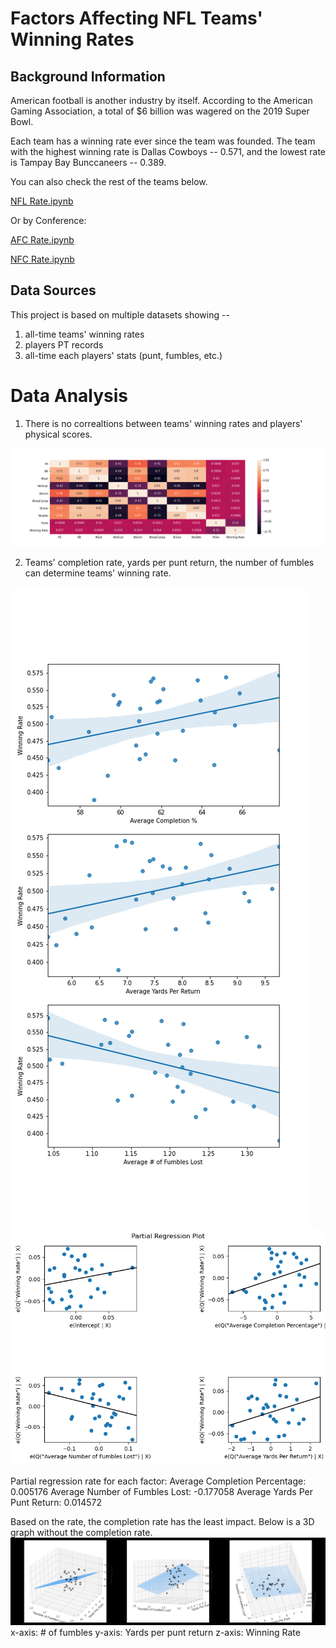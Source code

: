 # Factors Affecting NFL Teams' Winning Rates

## Background Information

American football is another industry by itself. According to the American Gaming Association, a total of $6 billion was wagered on the 2019 Super Bowl.

Each team has a winning rate ever since the team was founded. The team with the highest winning rate is Dallas Cowboys -- 0.571, and the lowest rate is Tampay Bay Bunccaneers -- 0.389. 

You can also check the rest of the teams below.


[NFL Rate.ipynb](https://github.com/gratefullee/NFL_WinningRate/blob/main/img/NFL_WinningRate.png)

Or by Conference:


[AFC Rate.ipynb](https://github.com/gratefullee/NFL_WinningRate/blob/main/img/AFC_WinningRate.png)

[NFC Rate.ipynb](https://github.com/gratefullee/NFL_WinningRate/blob/main/img/NFC_WinningRate.png)


## Data Sources
This project is based on multiple datasets showing -- 
1) all-time teams' winning rates
2) players PT records
3) all-time each players' stats (punt, fumbles, etc.)


# Data Analysis

1. There is no correaltions between teams' winning rates and players' physical scores. 

![correlations](/img/PTCorr.png)

2. Teams' completion rate, yards per punt return, the number of fumbles can determine teams' winning rate.

![SingleFactor](/img/SingleFeature.png)
![PartialRegression](/img/PartialRegression.png)

Partial regression rate for each factor: 
Average Completion Percentage: 0.005176
Average Number of Fumbles Lost: -0.177058
Average Yards Per Punt Return: 0.014572

Based on the rate, the completion rate has the least impact. 
Below is a 3D graph without the completion rate. 
![3DPartialR](/img/3DPartialR.png)
x-axis: # of fumbles
y-axis: Yards per punt return
z-axis: Winning Rate


